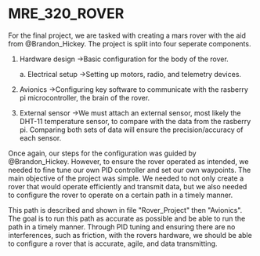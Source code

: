 # MRE_320_ROVER
For the final project, we are tasked with creating a mars rover with the aid from @Brandon_Hickey. The project is split into four seperate components. 
1) Hardware design
   ->Basic configuration for the body of the rover.
   
      a. Electrical setup
         ->Setting up motors, radio, and telemetry devices.
3) Avionics
   ->Configuring key software to communicate with the rasberry pi microcontroller, the brain of the rover.
4) External sensor
   ->We must attach an external sensor, most likely the DHT-11 temperature sensor, to compare with the data from the rasberry pi. Comparing both sets of data will ensure the precision/accuracy of each sensor. 

Once again, our steps for the configuration was guided by @Brandon_Hickey. However, to ensure the rover operated as intended, we needed to fine tune our own PID controller and set our own waypoints. The main objective of the project was simple. We needed to not only create a rover that would operate efficiently and transmit data, but we also needed to configure the rover to operate on a certain path in a timely manner. 

This path is described and shown in file "Rover_Project" then "Avionics". The goal is to run this path as accurate as possible and be able to run the path in a timely manner. Through PID tuning and ensuring there are no interferences, such as friction, with the rovers hardware, we should be able to configure a rover that is accurate, agile, and data transmitting. 
